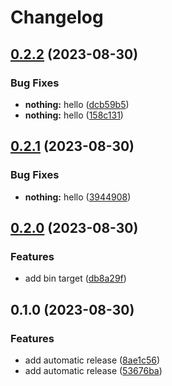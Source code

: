 # Changelog

## [0.2.2](https://github.com/onomondo/SoftSIM-CLI/compare/v0.2.1...v0.2.2) (2023-08-30)


### Bug Fixes

* **nothing:** hello ([dcb59b5](https://github.com/onomondo/SoftSIM-CLI/commit/dcb59b57776bfedb03d08f3cce76521993283318))
* **nothing:** hello ([158c131](https://github.com/onomondo/SoftSIM-CLI/commit/158c1317576bd89655891eccffbe447447d60d0f))

## [0.2.1](https://github.com/onomondo/SoftSIM-CLI/compare/v0.2.0...v0.2.1) (2023-08-30)


### Bug Fixes

* **nothing:** hello ([3944908](https://github.com/onomondo/SoftSIM-CLI/commit/39449080c859c6e7e8c0121c0ddc89f820429da0))

## [0.2.0](https://github.com/onomondo/SoftSIM-CLI/compare/v0.1.0...v0.2.0) (2023-08-30)


### Features

* add bin target ([db8a29f](https://github.com/onomondo/SoftSIM-CLI/commit/db8a29fc73fba866b6f6c88b14a35e964c9a8c13))

## 0.1.0 (2023-08-30)


### Features

* add automatic release ([8ae1c56](https://github.com/onomondo/SoftSIM-CLI/commit/8ae1c560d2d124044e4fff62b03044e98dbba7f7))
* add automatic release ([53676ba](https://github.com/onomondo/SoftSIM-CLI/commit/53676ba7abb918e79bda2d931d4b83350d59b41e))
